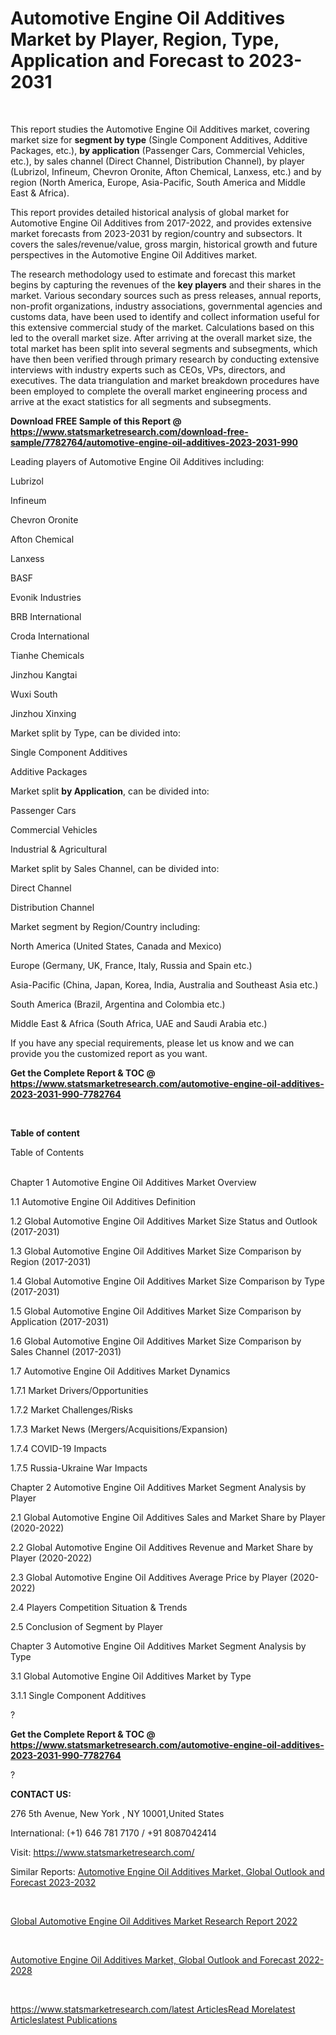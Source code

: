 <h1>Automotive Engine Oil Additives Market by Player, Region, Type, Application and Forecast to 2023-2031</h1><br/><p>This report studies the Automotive Engine Oil Additives market, covering market size for <strong>segment by type</strong> (Single Component Additives, Additive Packages, etc.), <strong>by application</strong> (Passenger Cars, Commercial Vehicles, etc.), by sales channel (Direct Channel, Distribution Channel), by player (Lubrizol, Infineum, Chevron Oronite, Afton Chemical, Lanxess, etc.) and by region (North America, Europe, Asia-Pacific, South America and Middle East & Africa).</p>
 
 
 
 <p>This report provides detailed historical analysis of global market for Automotive Engine Oil Additives from 2017-2022, and provides extensive market forecasts from 2023-2031 by region/country and subsectors. It covers the sales/revenue/value, gross margin, historical growth and future perspectives in the Automotive Engine Oil Additives market.</p>
 
 
 
 <p>The research methodology used to estimate and forecast this market begins by capturing the revenues of the <strong>key players</strong> and their shares in the market. Various secondary sources such as press releases, annual reports, non-profit organizations, industry associations, governmental agencies and customs data, have been used to identify and collect information useful for this extensive commercial study of the market. Calculations based on this led to the overall market size. After arriving at the overall market size, the total market has been split into several segments and subsegments, which have then been verified through primary research by conducting extensive interviews with industry experts such as CEOs, VPs, directors, and executives. The data triangulation and market breakdown procedures have been employed to complete the overall market engineering process and arrive at the exact statistics for all segments and subsegments.</p>
 
 
 
 <p><strong>Download FREE Sample of this Report @ <a href="https://www.statsmarketresearch.com/download-free-sample/7782764/automotive-engine-oil-additives-2023-2031-990">https://www.statsmarketresearch.com/download-free-sample/7782764/automotive-engine-oil-additives-2023-2031-990</a></strong></p>
 
 
 
 <p>Leading players of Automotive Engine Oil Additives including:</p>
 
 
 
 <p>Lubrizol</p>
 
 
 
 <p>Infineum</p>
 
 
 
 <p>Chevron Oronite</p>
 
 
 
 <p>Afton Chemical</p>
 
 
 
 <p>Lanxess</p>
 
 
 
 <p>BASF</p>
 
 
 
 <p>Evonik Industries</p>
 
 
 
 <p>BRB International</p>
 
 
 
 <p>Croda International</p>
 
 
 
 <p>Tianhe Chemicals</p>
 
 
 
 <p>Jinzhou Kangtai</p>
 
 
 
 <p>Wuxi South</p>
 
 
 
 <p>Jinzhou Xinxing</p>
 
 
 
 <p>Market split by Type, can be divided into:</p>
 
 
 
 <p>Single Component Additives</p>
 
 
 
 <p>Additive Packages</p>
 
 
 
 <p>Market split <strong>by Application</strong>, can be divided into:</p>
 
 
 
 <p>Passenger Cars</p>
 
 
 
 <p>Commercial Vehicles</p>
 
 
 
 <p>Industrial & Agricultural</p>
 
 
 
 <p>Market split by Sales Channel, can be divided into:</p>
 
 
 
 <p>Direct Channel</p>
 
 
 
 <p>Distribution Channel</p>
 
 
 
 <p>Market segment by Region/Country including:</p>
 
 
 
 <p>North America (United States, Canada and Mexico)</p>
 
 
 
 <p>Europe (Germany, UK, France, Italy, Russia and Spain etc.)</p>
 
 
 
 <p>Asia-Pacific (China, Japan, Korea, India, Australia and Southeast Asia etc.)</p>
 
 
 
 <p>South America (Brazil, Argentina and Colombia etc.)</p>
 
 
 
 <p>Middle East & Africa (South Africa, UAE and Saudi Arabia etc.)</p>
 
 
 
 <p>If you have any special requirements, please let us know and we can provide you the customized report as you want.</p>
 
 
 
 <div><b>Get the Complete Report & TOC @ <a href="https://www.statsmarketresearch.com/automotive-engine-oil-additives-2023-2031-990-7782764">https://www.statsmarketresearch.com/automotive-engine-oil-additives-2023-2031-990-7782764</a></b></div>
 
 
 
 <p><br />
 
 <b>Table of content</b></p>
 
 
 
 <p>Table of Contents<br />
 
 <br />
 
 Chapter 1 Automotive Engine Oil Additives Market Overview<br />
 
 1.1 Automotive Engine Oil Additives Definition<br />
 
 1.2 Global Automotive Engine Oil Additives Market Size Status and Outlook (2017-2031)<br />
 
 1.3 Global Automotive Engine Oil Additives Market Size Comparison by Region (2017-2031)<br />
 
 1.4 Global Automotive Engine Oil Additives Market Size Comparison by Type (2017-2031)<br />
 
 1.5 Global Automotive Engine Oil Additives Market Size Comparison by Application (2017-2031)<br />
 
 1.6 Global Automotive Engine Oil Additives Market Size Comparison by Sales Channel (2017-2031)<br />
 
 1.7 Automotive Engine Oil Additives Market Dynamics<br />
 
 1.7.1 Market Drivers/Opportunities<br />
 
 1.7.2 Market Challenges/Risks<br />
 
 1.7.3 Market News (Mergers/Acquisitions/Expansion)<br />
 
 1.7.4 COVID-19 Impacts<br />
 
 1.7.5 Russia-Ukraine War Impacts<br />
 
 Chapter 2 Automotive Engine Oil Additives Market Segment Analysis by Player<br />
 
 2.1 Global Automotive Engine Oil Additives Sales and Market Share by Player (2020-2022)<br />
 
 2.2 Global Automotive Engine Oil Additives Revenue and Market Share by Player (2020-2022)<br />
 
 2.3 Global Automotive Engine Oil Additives Average Price by Player (2020-2022)<br />
 
 2.4 Players Competition Situation & Trends<br />
 
 2.5 Conclusion of Segment by Player<br />
 
 Chapter 3 Automotive Engine Oil Additives Market Segment Analysis by Type<br />
 
 3.1 Global Automotive Engine Oil Additives Market by Type<br />
 
 3.1.1 Single Component Additives<br />
 
 ? </p>
 
 
 
 <div><b>Get the Complete Report & TOC @ <a href="https://www.statsmarketresearch.com/automotive-engine-oil-additives-2023-2031-990-7782764">https://www.statsmarketresearch.com/automotive-engine-oil-additives-2023-2031-990-7782764</a></b></div>
 
 
 
 <p>? </p>
 
 
 
 <p><b>CONTACT US:</b><br />
 
 276 5th Avenue, New York , NY 10001,United States<br />
 
 International: (+1) 646 781 7170 / +91 8087042414<br />
 
 Visit: <a href="https://www.statsmarketresearch.com/">https://www.statsmarketresearch.com/</a><br />
 
 Similar Reports: <a href="https://www.statsmarketresearch.com/automotive-engine-oil-additives-2023-2031-990-7782764">Automotive Engine Oil Additives Market, Global Outlook and Forecast 2023-2032</a><br />
 
 <br />
 
 <a href="https://www.statsmarketresearch.com/automotive-engine-oil-additives-2023-2031-990-7782764">Global Automotive Engine Oil Additives Market Research Report 2022</a><br />
 
 <br />
 
 <a href="https://www.statsmarketresearch.com/automotive-engine-oil-additives-2023-2031-990-7782764">Automotive Engine Oil Additives Market, Global Outlook and Forecast 2022-2028</a><br />
 
 <br />
 
 <a href="https://gyeongbokgung.com">https://www.statsmarketresearch.com/</a><a href="https://hallyeomaritime.com">latest Articles</a><a href="https://jingwansa.com">Read More</a><a href="https://nguoiviet.jp/">latest Articles</a><a href="https://www.intelmarketresearch.com/">latest Publications</a></p>